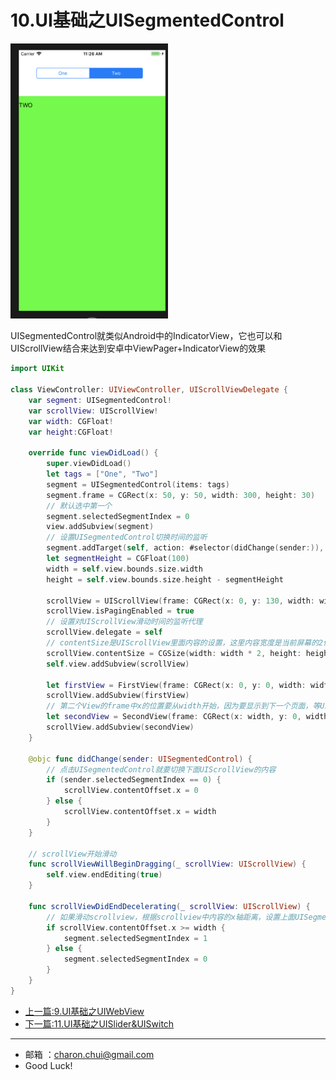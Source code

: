10.UI基础之UISegmentedControl
===

<img src="https://github.com/CharonChui/Pictures/blob/master/ios_segmented.png" width="50%" height="50%" />

UISegmentedControl就类似Android中的IndicatorView，它也可以和UIScrollView结合来达到安卓中ViewPager+IndicatorView的效果

```swift
import UIKit

class ViewController: UIViewController, UIScrollViewDelegate {
    var segment: UISegmentedControl!
    var scrollView: UIScrollView!
    var width: CGFloat!
    var height:CGFloat!
    
    override func viewDidLoad() {
        super.viewDidLoad()
        let tags = ["One", "Two"]
        segment = UISegmentedControl(items: tags)
        segment.frame = CGRect(x: 50, y: 50, width: 300, height: 30)
        // 默认选中第一个
        segment.selectedSegmentIndex = 0
        view.addSubview(segment)
        // 设置UISegmentedControl切换时间的监听
        segment.addTarget(self, action: #selector(didChange(sender:)), for: .valueChanged)
        let segmentHeight = CGFloat(100)
        width = self.view.bounds.size.width
        height = self.view.bounds.size.height - segmentHeight
        
        scrollView = UIScrollView(frame: CGRect(x: 0, y: 130, width: width, height: height))
        scrollView.isPagingEnabled = true
        // 设置对UIScrollView滑动时间的监听代理
        scrollView.delegate = self
        // contentSize是UIScrollView里面内容的设置，这里内容宽度是当前屏幕的2倍，因为牵扯到两个子View
        scrollView.contentSize = CGSize(width: width * 2, height: height)
        self.view.addSubview(scrollView)
        
        let firstView = FirstView(frame: CGRect(x: 0, y: 0, width: width, height: height))
        scrollView.addSubview(firstView)
        // 第二个View的frame中x的位置要从width开始，因为要显示到下一个页面，等UIScrollView滑动
        let secondView = SecondView(frame: CGRect(x: width, y: 0, width: width, height: height))
        scrollView.addSubview(secondView)
    }
    
    @objc func didChange(sender: UISegmentedControl) {
        // 点击UISegmentedControl就要切换下面UIScrollView的内容
        if (sender.selectedSegmentIndex == 0) {
            scrollView.contentOffset.x = 0
        } else {
            scrollView.contentOffset.x = width
        }
    }
    
    // scrollView开始滑动
    func scrollViewWillBeginDragging(_ scrollView: UIScrollView) {
        self.view.endEditing(true)
    }
    
    func scrollViewDidEndDecelerating(_ scrollView: UIScrollView) {
        // 如果滑动scrollview，根据scrollview中内容的x轴距离，设置上面UISegmentedControl的选中状态
        if scrollView.contentOffset.x >= width {
            segment.selectedSegmentIndex = 1
        } else {
            segment.selectedSegmentIndex = 0
        }
    }
}
```


- [上一篇:9.UI基础之UIWebView](https://github.com/CharonChui/iOSStudyNote/blob/master/iOS%E5%BC%80%E5%8F%91%E5%9F%BA%E7%A1%80/9.UI%E5%9F%BA%E7%A1%80%E4%B9%8BUIWebView.md)
- [下一篇:11.UI基础之UISlider&UISwitch](https://github.com/CharonChui/iOSStudyNote/blob/master/iOS%E5%BC%80%E5%8F%91%E5%9F%BA%E7%A1%80/11.UI%E5%9F%BA%E7%A1%80%E4%B9%8BUISlider%26UISwitch.md)


---

- 邮箱 ：charon.chui@gmail.com  
- Good Luck! 

